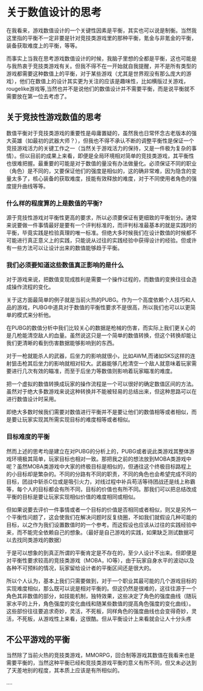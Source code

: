 # 关于数值设计的思考

在我看来，游戏数值设计的一个关键性因素是平衡，其实也可以说是制衡。当然我这里指的平衡不一定非要是针对竞技类游戏里的那种平衡，氪金与非氪金的平衡，装备获取难度上的平衡，等等。

而事实上当我在思考游戏数值设计的时候，我脑子里想的全都是平衡，这也可能是与我热衷于竞技类游戏有关。但我不得不在一开始就自我提醒，并不是所有类型的游戏都需要这种数值上的平衡，对于某些游戏（尤其是世界观没有那么庞大的游戏），他们在数值上的设计其实更为关注的应该是趣味性，比如横版过关游戏，rougelike游戏等,当然也并不是说他们的数值设计并不需要平衡，而是说平衡就不需要放在第一位去考虑了。

## 关于竞技性游戏数值的思考

数值平衡对于竞技类游戏的重要性是毋庸置疑的，虽然我也日常怀念古老版本的强大英雄（如最初的武器大师？），但我也不得不承认不断的调整平衡性是保证一个竞技游戏活力的关键工作之一（当然关于游戏活力的保持，又是一件极为复杂的事情）。但以目前的成果上来看，即便是全局环境相对简单的竞技类游戏，其平衡性也很难把握。最重要的可能是对于数值的量没有办法做量化。必须保证不同的职业（角色）是不同的，又要保证他们的强度是相似的，这的确非常难，因为隐含的变量太多了，核心装备的获取难度，技能有效释放的难度，对于不同使用者角色的强度提升曲线等等。

### 什么样的程度算的上是数值的平衡?

源于竞技性游戏对平衡性更高的要求，所以必须要保证有更细致的平衡划分。通常来说要做一件事情最好是要有一个评判标准的，而评判标准最基本的就是实践时的平衡，毕竟实践是检验真理的唯一标准。但绝大多时候我们在设计数值的时候都不可能进行真正意义上的实践，只能说从过往的实践经验中获得设计的经验。但或许有一些方法可以让设计出来的数值能够趋于平衡。

### 我们必须要知道这些数值真正影响的是什么

对于游戏来说，把数值变现成胜利是需要一个操作过程的，而数值的变换往往会造成操作流程的变化。

关于这方面最简单的例子就是当前火热的PUBG。作为一个高度依赖个人技巧和人品的游戏，PUBG中道具对于数值的平衡性要求不是很高，所以我们也可以以更简单的模式来分析他。

在PUBG的数值分析中我们比较关心的数据是枪械的伤害，而实际上我们更关心的是几枪能清空敌人的血量。虽然说这只是一个简单的数值转换，但这个转换却能让我们更清晰的看到伤害数据能够影响到的东西。

对于一枪就能杀人的武器，后坐力的影响就很小，比如AWM,而诸如SKS这样的连射狙击枪其后坐力的影响就相对较大。武器能够几枪清空一个敌人就意味着玩家需要进行几次有效的瞄准，而至于后坐力等数值则影响着玩家瞄准的难度。

把一个虚拟的数值转换成玩家的操作流程是一个可以很好的确定数值区间的方法。虽然对于绝大多数游戏来说这种转换并不能被轻易的总结出来，但这种思路可以在进行数值设计时采用。

即绝大多数时候我们需要对数值进行平衡并不是要让他们的数值相等或者相似，而是要让玩家实现其所需实现目标的难度相等或者相似。

### 目标难度的平衡

然而上述的思考均是建立在对PUBG的分析上的，PUBG或者说此类游戏其整体游戏环境极其简单，玩家目标也相对一致。那把我之前的想法放到MOBA类游戏中呢？虽然MOBA类游戏中大家的终极目标是相似的，但通往这个终极目标路程上的小目标却是繁杂的。不同的分路有不同的职责，不同的角色也会希望完成不同的目标，团战中斩杀C位或是吸引火力，对线过程中补兵苟活等待团战还是线上称霸等，每个人的目标都会有所不同，目标的价值也有所不同。那我们可以把总结改成平衡的目标是要让玩家实现相似价值的难度相同或相似。

但如果说要去评价一件事情或者一个目标的价值是否相同或者相似，则又是另外一个平衡性问题了，这会使我们在解决问题时反复绕圈，不如我们就假设几种可能的目标，以之作为我们设置数值时的一个参考。而这假设也应该从过往的实践经验中来，而不能完全依赖自己的想象。（最好是自己游戏的实践，如果缺乏测试数据可以去找同类游戏的数据）

于是可以想象的到真正所谓的平衡肯定是不存在的，至少人设计不出来。但即便是对平衡性要求较高的竞技类游戏（MOBA，IO等），由于玩家自身水平的波动以及各种不可预料的情况，玩家留给设计者的平衡区间还是很大的。

所以个人认为，基本上我们只需要做到，对于一个职业其最可能的几个游戏目标的实现难度相似，那么既可以说是相对平衡的。但这仍然是很难的，这往往源于一个角色其非数值的部分，如技能机制，独特效果，这些决定了角色的强度曲线（随玩家水平的上升，角色强度的变化曲线和随某些数值的提高角色强度的变化曲线）。这些部份往往要追求奇妙，灵活，不死板，同样角色的强度曲线也会变得奇妙，灵活，不死板，从游戏性上来看，这很酷。但从平衡设计上来看就会让人十分头疼

## 不公平游戏的平衡

当然除了当前火热的竞技类游戏，MMORPG，回合制等游戏其数值在我看来也是需要平衡的，当然这种平衡已经和竞技类游戏平衡的意义有所不同，但又未必达到了天差地别的程度，其本质上应该是有所相似的。

....

